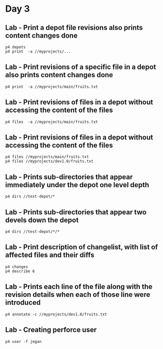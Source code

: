 # Day 3

## Lab - Print a depot file revisions also prints content changes done
```
p4 depots
p4 print  -a //myprojects/...
```

## Lab - Print revisions of a specific file in a depot also prints content changes done
```
p4 print  -a //myprojects/main/fruits.txt
```

## Lab - Print revisions of files in a depot without accessing the content of the files
```
p4 files  -a //myprojects/main/fruits.txt
```

## Lab - Print revisions of files in a depot without accessing the content of the files
```
p4 files //myprojects/main/fruits.txt
p4 files //myprojects/dev1.0/fruits.txt
```

## Lab - Prints sub-directories that appear immediately under the depot one level depth
```
p4 dirs //test-depot/*
```

## Lab - Prints sub-directories that appear two devels down the depot
```
p4 dirs //test-depot/*/*
```

## Lab - Print description of changelist, with list of affected files and their diffs
```
p4 changes
p4 describe 6
```

## Lab - Prints each line of the file along with the revision details when each of those line were introduced
```
p4 annotate -c //myprojects/dev1.0/fruits.txt
```


## Lab - Creating perforce user
```
p4 user -f jegan
```
